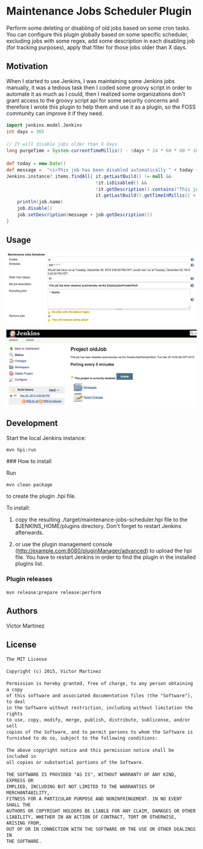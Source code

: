# Maintenance Jobs Scheduler Plugin

Perform some deleting or disabling of old jobs based on some cron tasks. You can configure this plugin globally based on some specific scheduler, excluding jobs with some regex, add some description in each disabling job (for tracking purposes), apply that filter for those jobs older than X days.

## Motivation

When I started to use Jenkins, I was maintaining some Jenkins jobs manually, it was a tedious task then I coded some groovy script in order to automate it as much as I could, then I realized some organizations don't grant access to the groovy script api for some security concerns and therefore I wrote this plugin to help them and use it as a plugin, so the FOSS community can improve it if they need.

```groovy
import jenkins.model.Jenkins
int days = 365

// It will disable jobs older than X days
long purgeTime = System.currentTimeMillis() - (days * 24 * 60 * 60 * 1000);

def today = new Date()
def message =  "<i>This job has been disabled automatically " + today + "</i>\n"
Jenkins.instance?.items.findAll{ it.getLastBuild() != null &&
                                 !it.isDisabled() &&
                                 !it.getDescription().contains("This job has been disabled automatically") &&
                                 it.getLastBuild().getTimeInMillis() < purgeTime}.each { job->
    println(job.name)
    job.disable()
    job.setDescription(message + job.getDescription())
}
```

## Usage

![Global Setup](images/global-setup.png)

![Job status after running this plugin](images/disabled-job.png)

## Development

Start the local Jenkins instance:

    mvn hpi:run

### How to install

Run

	mvn clean package

to create the plugin .hpi file.

To install:

1. copy the resulting ./target/maintenance-jobs-scheduler.hpi file to the $JENKINS_HOME/plugins directory. Don't forget to restart Jenkins afterwards.

2. or use the plugin management console (http://example.com:8080/pluginManager/advanced) to upload the hpi file. You have to restart Jenkins in order to find the plugin in the installed plugins list.

### Plugin releases

	mvn release:prepare release:perform

## Authors

Victor Martinez

## License

    The MIT License

    Copyright (c) 2015, Victor Martinez

    Permission is hereby granted, free of charge, to any person obtaining a copy
    of this software and associated documentation files (the "Software"), to deal
    in the Software without restriction, including without limitation the rights
    to use, copy, modify, merge, publish, distribute, sublicense, and/or sell
    copies of the Software, and to permit persons to whom the Software is
    furnished to do so, subject to the following conditions:

    The above copyright notice and this permission notice shall be included in
    all copies or substantial portions of the Software.

    THE SOFTWARE IS PROVIDED "AS IS", WITHOUT WARRANTY OF ANY KIND, EXPRESS OR
    IMPLIED, INCLUDING BUT NOT LIMITED TO THE WARRANTIES OF MERCHANTABILITY,
    FITNESS FOR A PARTICULAR PURPOSE AND NONINFRINGEMENT. IN NO EVENT SHALL THE
    AUTHORS OR COPYRIGHT HOLDERS BE LIABLE FOR ANY CLAIM, DAMAGES OR OTHER
    LIABILITY, WHETHER IN AN ACTION OF CONTRACT, TORT OR OTHERWISE, ARISING FROM,
    OUT OF OR IN CONNECTION WITH THE SOFTWARE OR THE USE OR OTHER DEALINGS IN
    THE SOFTWARE.
